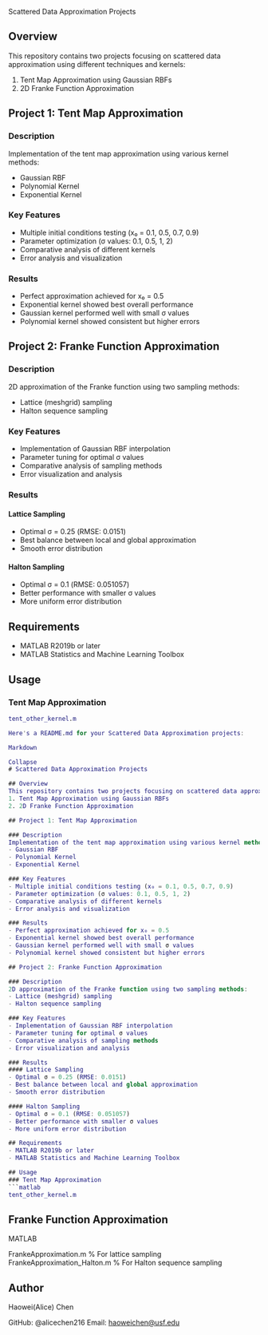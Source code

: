  Scattered Data Approximation Projects

## Overview
This repository contains two projects focusing on scattered data approximation using different techniques and kernels:
1. Tent Map Approximation using Gaussian RBFs
2. 2D Franke Function Approximation

## Project 1: Tent Map Approximation

### Description
Implementation of the tent map approximation using various kernel methods:
- Gaussian RBF
- Polynomial Kernel
- Exponential Kernel

### Key Features
- Multiple initial conditions testing (x₀ = 0.1, 0.5, 0.7, 0.9)
- Parameter optimization (σ values: 0.1, 0.5, 1, 2)
- Comparative analysis of different kernels
- Error analysis and visualization

### Results
- Perfect approximation achieved for x₀ = 0.5
- Exponential kernel showed best overall performance
- Gaussian kernel performed well with small σ values
- Polynomial kernel showed consistent but higher errors

## Project 2: Franke Function Approximation

### Description
2D approximation of the Franke function using two sampling methods:
- Lattice (meshgrid) sampling
- Halton sequence sampling

### Key Features
- Implementation of Gaussian RBF interpolation
- Parameter tuning for optimal σ values
- Comparative analysis of sampling methods
- Error visualization and analysis

### Results
#### Lattice Sampling
- Optimal σ = 0.25 (RMSE: 0.0151)
- Best balance between local and global approximation
- Smooth error distribution

#### Halton Sampling
- Optimal σ = 0.1 (RMSE: 0.051057)
- Better performance with smaller σ values
- More uniform error distribution

## Requirements
- MATLAB R2019b or later
- MATLAB Statistics and Machine Learning Toolbox

## Usage
### Tent Map Approximation
```matlab
tent_other_kernel.m

Here's a README.md for your Scattered Data Approximation projects:

Markdown

Collapse
# Scattered Data Approximation Projects

## Overview
This repository contains two projects focusing on scattered data approximation using different techniques and kernels:
1. Tent Map Approximation using Gaussian RBFs
2. 2D Franke Function Approximation

## Project 1: Tent Map Approximation

### Description
Implementation of the tent map approximation using various kernel methods:
- Gaussian RBF
- Polynomial Kernel
- Exponential Kernel

### Key Features
- Multiple initial conditions testing (x₀ = 0.1, 0.5, 0.7, 0.9)
- Parameter optimization (σ values: 0.1, 0.5, 1, 2)
- Comparative analysis of different kernels
- Error analysis and visualization

### Results
- Perfect approximation achieved for x₀ = 0.5
- Exponential kernel showed best overall performance
- Gaussian kernel performed well with small σ values
- Polynomial kernel showed consistent but higher errors

## Project 2: Franke Function Approximation

### Description
2D approximation of the Franke function using two sampling methods:
- Lattice (meshgrid) sampling
- Halton sequence sampling

### Key Features
- Implementation of Gaussian RBF interpolation
- Parameter tuning for optimal σ values
- Comparative analysis of sampling methods
- Error visualization and analysis

### Results
#### Lattice Sampling
- Optimal σ = 0.25 (RMSE: 0.0151)
- Best balance between local and global approximation
- Smooth error distribution

#### Halton Sampling
- Optimal σ = 0.1 (RMSE: 0.051057)
- Better performance with smaller σ values
- More uniform error distribution

## Requirements
- MATLAB R2019b or later
- MATLAB Statistics and Machine Learning Toolbox

## Usage
### Tent Map Approximation
```matlab
tent_other_kernel.m
```
## Franke Function Approximation
MATLAB

FrankeApproximation.m      % For lattice sampling
FrankeApproximation_Halton.m   % For Halton sequence sampling
## Author
Haowei(Alice) Chen

GitHub: @alicechen216
Email: haoweichen@usf.edu
